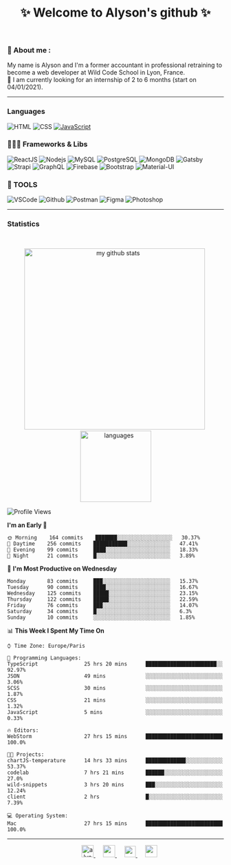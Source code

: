 <h1 align="center">
 ✨ Welcome to Alyson's github ✨
</h1>

<br/>

### 📖 About me :

My name is Alyson and I'm a former accountant in professional retraining to become a web developer at Wild Code School in Lyon, France. <br/>
🎯  I am currently looking for an internship of 2 to 6 months (start on 04/01/2021).

---

### Languages

![HTML](https://img.shields.io/badge/-HTML5-fff?&logo=HTML5)
![CSS](https://img.shields.io/badge/-CSS-fff?&logo=CSS3&logoColor=1572B6)
[![JavaScript](https://img.shields.io/badge/-JavaScript-fff?&logo=JavaScript&logoColor=ddc508)](https://github.com/alyson-b69?tab=repositories&q=&type=&language=javascript)



### 👩🏻‍💻 Frameworks & Libs

![ReactJS](https://img.shields.io/badge/-ReactJS-fff?&logo=React)
![Nodejs](https://img.shields.io/badge/-NodeJs-fff?&logo=node.js)
![MySQL](https://img.shields.io/badge/-MySQL-fff?&logo=MySQL)
![PostgreSQL](https://img.shields.io/badge/-PostgreSQL-fff?&logo=PostgreSQL&logoColor=336791)
![MongoDB](https://img.shields.io/badge/-MongoDB-fff?&logo=MongoDB)
![Gatsby](https://img.shields.io/badge/-Gatsby-fff?&logo=Gatsby&logoColor=8A2BE2)
![Strapi](https://img.shields.io/badge/-Strapi-fff?&logo=Strapi)
![GraphQL](https://img.shields.io/badge/-GraphQL-fff?&logo=GraphQL&logoColor=E10098)
![Firebase](https://img.shields.io/badge/-Firebase-fff?&logo=Firebase)
![Bootstrap](https://img.shields.io/badge/-Bootstrap-fff?&logo=Bootstrap&logoColor=563D7C)
![Material-UI](https://img.shields.io/badge/-MaterialUI-fff?&logo=Material-UI&logoColor=0081CB)

### 🔧 TOOLS

![VSCode](https://img.shields.io/badge/-VSCode-fff?&logo=Visual-studio-code&logoColor=007ACC)
![Github](https://img.shields.io/badge/-Github-fff?&logo=Github&logoColor=181717)
![Postman](https://img.shields.io/badge/-Postman-fff?&logo=Postman)
![Figma](https://img.shields.io/badge/-Figma-fff?&logo=Figma)
![Photoshop](https://img.shields.io/badge/-Photoshop-fff?&logo=Adobe-Photoshop&logoColor=31A8FF)

---

### Statistics

<br>

<p align="center">
<img src="https://github-readme-stats.vercel.app/api?username=alyson-b69&show_icons=true&theme=buefy" alt="my github stats" width="420"/>&nbsp;<img src="https://github-readme-stats.vercel.app/api/top-langs/?username=alyson-b69&layout=compact&theme=buefy" alt="languages" height="165">
</p>

<!--START_SECTION:waka-->
![Profile Views](http://img.shields.io/badge/Profile%20Views-0-blue)

**I'm an Early 🐤** 

```text
🌞 Morning    164 commits    ███████░░░░░░░░░░░░░░░░░░   30.37% 
🌆 Daytime    256 commits    ███████████░░░░░░░░░░░░░░   47.41% 
🌃 Evening    99 commits     ████░░░░░░░░░░░░░░░░░░░░░   18.33% 
🌙 Night      21 commits     █░░░░░░░░░░░░░░░░░░░░░░░░   3.89%

```
📅 **I'm Most Productive on Wednesday** 

```text
Monday       83 commits     ███░░░░░░░░░░░░░░░░░░░░░░   15.37% 
Tuesday      90 commits     ████░░░░░░░░░░░░░░░░░░░░░   16.67% 
Wednesday    125 commits    █████░░░░░░░░░░░░░░░░░░░░   23.15% 
Thursday     122 commits    █████░░░░░░░░░░░░░░░░░░░░   22.59% 
Friday       76 commits     ███░░░░░░░░░░░░░░░░░░░░░░   14.07% 
Saturday     34 commits     █░░░░░░░░░░░░░░░░░░░░░░░░   6.3% 
Sunday       10 commits     ░░░░░░░░░░░░░░░░░░░░░░░░░   1.85%

```


📊 **This Week I Spent My Time On** 

```text
⌚︎ Time Zone: Europe/Paris

💬 Programming Languages: 
TypeScript               25 hrs 20 mins      ███████████████████████░░   92.97% 
JSON                     49 mins             ░░░░░░░░░░░░░░░░░░░░░░░░░   3.06% 
SCSS                     30 mins             ░░░░░░░░░░░░░░░░░░░░░░░░░   1.87% 
CSS                      21 mins             ░░░░░░░░░░░░░░░░░░░░░░░░░   1.32% 
JavaScript               5 mins              ░░░░░░░░░░░░░░░░░░░░░░░░░   0.33%

🔥 Editors: 
WebStorm                 27 hrs 15 mins      █████████████████████████   100.0%

🐱‍💻 Projects: 
chartJS-temperature      14 hrs 33 mins      █████████████░░░░░░░░░░░░   53.37% 
codelab                  7 hrs 21 mins       ██████░░░░░░░░░░░░░░░░░░░   27.0% 
wild-snippets            3 hrs 20 mins       ███░░░░░░░░░░░░░░░░░░░░░░   12.24% 
client                   2 hrs               █░░░░░░░░░░░░░░░░░░░░░░░░   7.39%

💻 Operating System: 
Mac                      27 hrs 15 mins      █████████████████████████   100.0%

```


<!--END_SECTION:waka-->

---

<p align="center">
  &emsp;
 <a href= "https://codesandbox.io/u/alyson-b69" rel="nofollow" target="_blank">
  <img src="https://api.iconify.design/logos-codesandbox.svg" alt="alyson codesandbox" height="28px" width="28px" />
 </a> 
   &emsp;
  <a href="https://alyson-b.netlify.app" rel="nofollow" target="_blank">
    <img src="https://img.icons8.com/material/256/000000/globe--v1.png" width="28px"/>
  </a>
   &emsp;
  <a href="https://linkedin.com/in/alyson-bernabeu-08249a172" rel="nofollow" target="_blank" >
    <img src="https://img.icons8.com/ios-filled/256/000000/linkedin.svg" width="26px"/>
  </a>
  &emsp;
  <a href= "https://instagram.com/alyson.b69" rel="nofollow" target="_blank">
    <img src="https://img.icons8.com/ios-glyphs/256/000000/instagram-new.svg" width="28px"/>
  </a>
</p>
